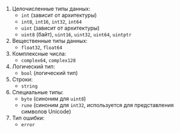 1. Целочисленные типы данных:
    - `int` (зависит от архитектуры)
    - `int8`, `int16`, `int32`, `int64`
    - `uint` (зависит от архитектуры)
    - `uint8` (байт), `uint16`, `uint32`, `uint64`, `uintptr`
2. Вещественные типы данных:
    - `float32`, `float64`
3. Комплексные числа:
    - `complex64`, `complex128`
4. Логический тип:
    - `bool` (логический тип)
5. Строки:
    - `string`
6. Специальные типы:
    - `byte` (синоним для `uint8`)
    - `rune` (синоним для `int32`, используется для представления символов Unicode)
7. Тип ошибки:
    - `error`
